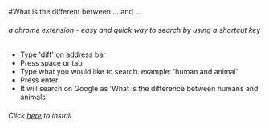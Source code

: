 #What is the different between ... and ...

###### a chrome extension - easy and quick way to search by using a shortcut key 

* Type 'diff' on address bar
* Press space or tab
* Type what you would like to search. example: 'human and animal'
* Press enter
* It will search on Google as 'What is the difference between humans and animals'

###### Click [here](https://chrome.google.com/webstore/detail/what-is-the-difference-be/obhapnlnfjfbhcbokiemebidfodneopg) to install
